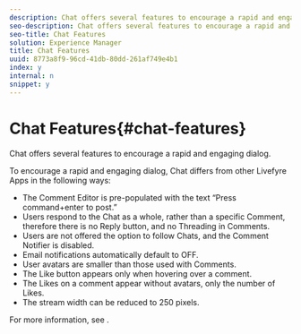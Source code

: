 ```yaml
---
description: Chat offers several features to encourage a rapid and engaging dialog.
seo-description: Chat offers several features to encourage a rapid and engaging dialog.
seo-title: Chat Features
solution: Experience Manager
title: Chat Features
uuid: 8773a8f9-96cd-41db-80dd-261af749e4b1
index: y
internal: n
snippet: y
---
```


# Chat Features{#chat-features}

Chat offers several features to encourage a rapid and engaging dialog.

<a id="section_lm4_5zz_ry"></a>

To encourage a rapid and engaging dialog, Chat differs from other Livefyre Apps in the following ways:

* The Comment Editor is pre-populated with the text “Press command+enter to post.”
* Users respond to the Chat as a whole, rather than a specific Comment, therefore there is no Reply button, and no Threading in Comments.
* Users are not offered the option to follow Chats, and the Comment Notifier is disabled.
* Email notifications automatically default to OFF.
* User avatars are smaller than those used with Comments.
* The Like button appears only when hovering over a comment.
* The Likes on a comment appear without avatars, only the number of Likes.
* The stream width can be reduced to 250 pixels.

For more information, see [](../../c-features-livefyre/c-features-livefyre.md#c_features_livefyre).
